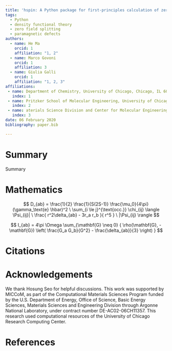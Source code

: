 ```yaml
---
title: 'hspin: A Python package for first-principles calculation of zero field splitting tensor'
tags:
  - Python
  - density functional theory
  - zero field splitting
  - paramagnetic defects
authors:
  - name: He Ma
    orcid: 1
    affiliation: "1, 2"
  - name: Marco Govoni
    orcid: 1
    affiliation: 3
  - name: Giulia Galli
    orcid: 1
    affiliation: "1, 2, 3"
affiliations:
 - name: Department of Chemistry, University of Chicago, Chicago, IL 60637, USA
   index: 1
 - name: Pritzker School of Molecular Engineering, University of Chicago, Chicago, IL 60637, USA
   index: 2
 - name: aterials Science Division and Center for Molecular Engineering, Argonne National Laboratory, Lemont, IL 60439, USA
   index: 3
date: 06 February 2020
bibliography: paper.bib

---
```


# Summary
Summary

# Mathematics

$$ D_{ab} = \frac{1}{2} \frac{1}{S(2S-1)} \frac{\mu_0}{4\pi} (\gamma_\text{e} \hbar)^2 \ \sum_{i \le j}^{\text{occ.}} \chi_{ij} \langle \Psi_{ij}| \  \frac{ r^2\delta_{ab} - 3r_a r_b }{ r^5 } \  |\Psi_{ij} \rangle $$

$$ I_{ab} = 4\pi \Omega \sum_{\mathbf{G} \neq 0} { \rho(\mathbf{G}, -\mathbf{G}) \left( \frac{G_a G_b}{G^2} - \frac{\delta_{ab}}{3} \right)
 } $$


# Citations


# Acknowledgements
We thank Hosung Seo for helpful discussions. 
This work was supported by MICCoM, as part of the Computational Materials Sciences Program funded by the U.S. Department of Energy, Office of Science, Basic Energy Sciences, Materials Sciences and Engineering Division through Argonne National Laboratory, under contract number DE-AC02-06CH11357.
This research used computational resources of the University of Chicago Research Computing Center.

# References
